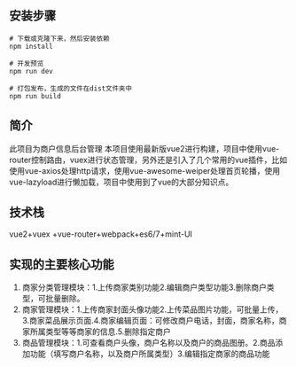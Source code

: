 ## 安装步骤
```
# 下载或克隆下来，然后安装依赖
npm install

# 开发预览
npm run dev

# 打包发布，生成的文件在dist文件夹中
npm run build
```

## 简介
此项目为商户信息后台管理
本项目使用最新版vue2进行构建，项目中使用vue-router控制路由，vuex进行状态管理，另外还是引入了几个常用的vue插件，比如使用vue-axios处理http请求，使用vue-awesome-weiper处理首页轮播，使用vue-lazyload进行懒加载，项目中使用到了vue的大部分知识点。

## 技术栈
vue2+vuex
+vue-router+webpack+es6/7+mint-UI

## 实现的主要核心功能
1. 商家分类管理模块：1.上传商家类别功能2.编辑商户类型功能3.删除商户类型，可批量删除。
2. 商家管理模块：1.上传商家封面头像功能2.上传菜品图片功能，可批量上传，3.商家菜品展示页面.4.商家编辑页面：可修改商户电话，封面，商家名称，商家所属类型等等商家的信息.5.删除指定商户
3. 商品管理模块：1.可查看商户头像，商户名称以及商户的商品图册。2.商品添加功能（填写商户名称，以及商户所属类型）3.编辑指定商家的商品功能
